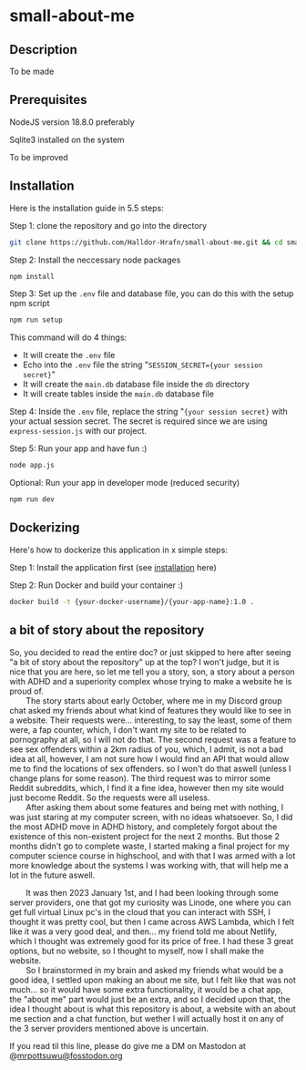 # small-about-me

## Description
To be made

## Prerequisites
NodeJS version 18.8.0 preferably

Sqlite3 installed on the system

To be improved

## Installation
Here is the installation guide in 5.5 steps:

Step 1: clone the repository and go into the directory
```sh
git clone https://github.com/Halldor-Hrafn/small-about-me.git && cd small-about-me
```

Step 2: Install the neccessary node packages
```sh
npm install
```

Step 3: Set up the `.env` file and database file, you can do this with the setup npm script
```sh
npm run setup
```

This command will do 4 things:
- It will create the `.env` file
- Echo into the `.env` file the string "`SESSION_SECRET={your session secret}`"
- It will create the `main.db` database file inside the `db` directory
- It will create tables inside the `main.db` database file

Step 4: Inside the `.env` file, replace the string "`{your session secret}` with your actual session secret. The secret is required since we are using `express-session.js` with our project.

Step 5: Run your app and have fun :)
```sh
node app.js
```

Optional: Run your app in developer mode (reduced security)
```sh
npm run dev
```

## Dockerizing
Here's how to dockerize this application in x simple steps:

Step 1: Install the application first (see [installation](https://github.com/Halldor-Hrafn/small-about-me/#installation) here)

Step 2: Run Docker and build your container :)
```sh
docker build -t {your-docker-username}/{your-app-name}:1.0 .
```

## a bit of story about the repository
So, you decided to read the entire doc? or just skipped to here after seeing "a bit of story about the repository" up at the top? I won't judge, but it is nice that you are here, so let me tell you a story, son, a story about a person with ADHD and a superiority complex whose trying to make a website he is proud of.  
&ensp;&thinsp;&ensp;&thinsp;&ensp;&thinsp;The story starts about early October, where me in my Discord group chat asked my friends about what kind of features they would like to see in a website. Their requests were... interesting, to say the least, some of them were, a fap counter, which, I don't want my site to be related to pornography at all, so I will not do that. The second request was a feature to see sex offenders within a 2km radius of you, which, I admit, is not a bad idea at all, however, I am not sure how I would find an API that would allow me to find the locations of sex offenders. so I won't do that aswell (unless I change plans for some reason). The third request was to mirror some Reddit subreddits, which, I find it a fine idea, however then my site would just become Reddit. So the requests were all useless.  
&ensp;&thinsp;&ensp;&thinsp;&ensp;&thinsp;After asking them about some features and being met with nothing, I was just staring at my computer screen, with no ideas whatsoever. So, I did the most ADHD move in ADHD history, and completely forgot about the existence of this non-existent project for the next 2 months. But those 2 months didn't go to complete waste, I started making a final project for my computer science course in highschool, and with that I was armed with a lot more knowledge about the systems I was working with, that will help me a lot in the future aswell.

&ensp;&thinsp;&ensp;&thinsp;&ensp;&thinsp;It was then 2023 January 1st, and I had been looking through some server providers, one that got my curiosity was Linode, one where you can get full virtual Linux pc's in the cloud that you can interact with SSH, I thought it was pretty cool, but then I came across AWS Lambda, which I felt like it was a very good deal, and then... my friend told me about Netlify, which I thought was extremely good for its price of free. I had these 3 great options, but no website, so I thought to myself, now I shall make the website.  
&ensp;&thinsp;&ensp;&thinsp;&ensp;&thinsp;So I brainstormed in my brain and asked my friends what would be a good idea, I settled upon making an about me site, but I felt like that was not much... so it would have some extra functionality, it would be a chat app, the "about me" part would just be an extra, and so I decided upon that, the idea I thought about is what this repository is about, a website with an about me section and a chat function, but wether I will actually host it on any of the 3 server providers mentioned above is uncertain.

If you read til this line, please do give me a DM on Mastodon at @mrpottsuwu@fosstodon.org